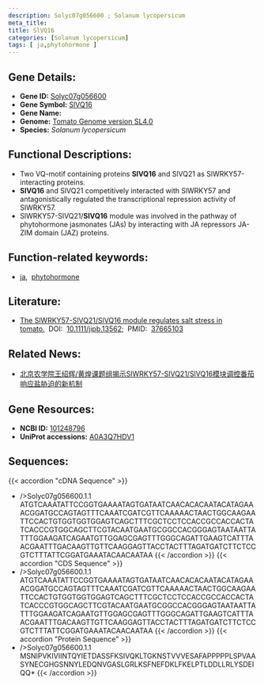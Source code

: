 ```yaml
---
description: Solyc07g056600 ; Solanum lycopersicum
meta_title:
title: SlVQ16
categories: [Solanum lycopersicum]
tags: [ ja,phytohormone ]
---
```


## Gene Details:
- **Gene ID:**	[Solyc07g056600](https://solgenomics.net/locus/Solyc07g056600/view)
- **Gene Symbol:** <u>SlVQ16</u>
- **Gene Name:** 
- **Genome:** [Tomato Genome version SL4.0](https://solgenomics.net/organism/solanum_lycopersicum/genome)
- **Species:** *Solanum lycopersicum*

## Functional Descriptions:
   - Two VQ-motif containing proteins **SlVQ16** and SlVQ21 as SlWRKY57-interacting proteins.
   - **SlVQ16** and SlVQ21 competitively interacted with SlWRKY57 and antagonistically regulated the transcriptional repression activity of SlWRKY57.
   - SlWRKY57-SlVQ21/**SlVQ16** module was involved in the pathway of phytohormone jasmonates (JAs) by interacting with JA repressors JA-ZIM domain (JAZ) proteins.

## Function-related keywords:
   - [ja](/tags/ja/),&nbsp;&nbsp;[phytohormone](/tags/phytohormone/)

## Literature:
   - [The SlWRKY57-SlVQ21/SlVQ16 module regulates salt stress in tomato.](https://onlinelibrary.wiley.com/doi/full/10.1111/jipb.13562)&nbsp;&nbsp;DOI:&nbsp;&nbsp;[10.1111/jipb.13562](https://onlinelibrary.wiley.com/doi/full/10.1111/jipb.13562);&nbsp;&nbsp;PMID:&nbsp;&nbsp;[37665103](https://pubmed.ncbi.nlm.nih.gov/37665103/)

## Related News:
   - [北京农学院王绍辉/黄煌课题组揭示SlWRKY57-SlVQ21/SlVQ16模块调控番茄响应盐胁迫的新机制](https://mp.weixin.qq.com/s?__biz=MzIyOTY2NDYyNQ==&mid=2247580326&idx=7&sn=b7a240a8e94bbd2b7ddf70d629f02763&chksm=e9f9d7b3476ace3855a119067096b9aec881015c7c80965771c692fcbe3a32d31b2724eafba4&scene=27#wechat_redirect)

## Gene Resources:
- **NCBI ID:**  [101248796](https://www.ncbi.nlm.nih.gov/gene/?term=101248796)
- **UniProt accessions:** [A0A3Q7HDV1](https://www.uniprot.org/uniprotkb/A0A3Q7HDV1/entry)



## Sequences:
{{< accordion "cDNA Sequence" >}}
- />Solyc07g056600.1.1<br>
ATGTCAAATATTCCGGTGAAAATAGTGATAATCAACACACAATACATAGAAACGGATGCCAGTAGTTTCAAATCGATCGTTCAAAAACTAACTGGCAAGAATTCCACTGTGGTGGTGGAGTCAGCTTTCGCTCCTCCACCGCCACCACTATCACCCGTGGCAGCTTCGTACAATGAATGCGGCCACGGGAGTAATAATTATTTGGAAGATCAGAATGTTGGAGCGAGTTTGGGCAGATTGAAGTCATTTAACGAATTTGACAAGTTGTTCAAGGAGTTACCTACTTTAGATGATCTTCTCCGTCTTTATTCGGATGAAATACAACAATAA
{{< /accordion >}}
{{< accordion "CDS Sequence" >}}
- />Solyc07g056600.1.1<br>
ATGTCAAATATTCCGGTGAAAATAGTGATAATCAACACACAATACATAGAAACGGATGCCAGTAGTTTCAAATCGATCGTTCAAAAACTAACTGGCAAGAATTCCACTGTGGTGGTGGAGTCAGCTTTCGCTCCTCCACCGCCACCACTATCACCCGTGGCAGCTTCGTACAATGAATGCGGCCACGGGAGTAATAATTATTTGGAAGATCAGAATGTTGGAGCGAGTTTGGGCAGATTGAAGTCATTTAACGAATTTGACAAGTTGTTCAAGGAGTTACCTACTTTAGATGATCTTCTCCGTCTTTATTCGGATGAAATACAACAATAA
{{< /accordion >}}
{{< accordion "Protein Sequence" >}}
- />Solyc07g056600.1.1<br>
MSNIPVKIVIINTQYIETDASSFKSIVQKLTGKNSTVVVESAFAPPPPPLSPVAASYNECGHGSNNYLEDQNVGASLGRLKSFNEFDKLFKELPTLDDLLRLYSDEIQQ*
{{< /accordion >}}

